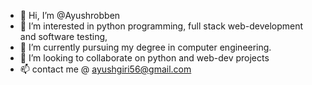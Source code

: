 - 👋 Hi, I’m @Ayushrobben
- 👀 I’m interested in python programming, full stack web-development and software testing,
- 🌱 I’m currently pursuing my degree in computer engineering.
- 💞️ I’m looking to collaborate on python and web-dev projects
- 📫 contact me @ ayushgiri56@gmail.com

<!---
Ayushrobben/Ayushrobben is a ✨ special ✨ repository because its `README.md` (this file) appears on your GitHub profile.
You can click the Preview link to take a look at your changes.
--->
